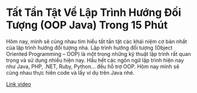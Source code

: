 # Tất Tần Tật Về Lập Trình Hướng Đối Tượng (OOP Java) Trong 15 Phút

Hôm nay, mình sẽ cùng nhau tìm hiểu tất tần tật các khái niệm cơ bản nhất của lập trình hướng đối tượng nha.
Lập trình hướng đối tượng (Object Oriented Programming – OOP) là một trong những kỹ thuật lập trình rất quan trọng và sử
dụng nhiều hiện nay. Hầu hết các ngôn ngữ lập trình hiện nay như Java, PHP, .NET, Ruby, Python… đều hỗ trợ OOP. Hôm nay
mình sẽ cùng nhau thực hiên code và lấy ví dụ trên Java nhé.

[Link video](https://www.youtube.com/watch?v=qwPvkhemvHA)